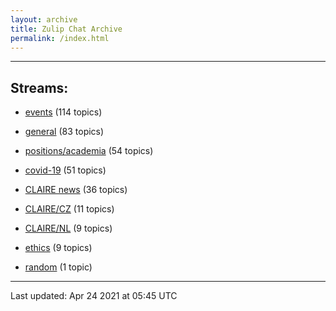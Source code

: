 ```yaml
---
layout: archive
title: Zulip Chat Archive
permalink: /index.html
---
```


---

## Streams:

* [events](stream/201207-events/index.html) (114 topics)

* [general](stream/201199-general/index.html) (83 topics)

* [positions/academia](stream/203258-positions/academia/index.html) (54 topics)

* [covid-19](stream/226112-covid-19/index.html) (51 topics)

* [CLAIRE news](stream/201957-CLAIRE-news/index.html) (36 topics)

* [CLAIRE/CZ](stream/203399-CLAIRE/CZ/index.html) (11 topics)

* [CLAIRE/NL](stream/203255-CLAIRE/NL/index.html) (9 topics)

* [ethics](stream/228366-ethics/index.html) (9 topics)

* [random](stream/202125-random/index.html) (1 topic)

<hr><p>Last updated: Apr 24 2021 at 05:45 UTC</p>